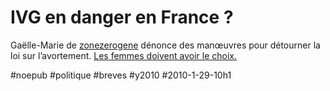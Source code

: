 # IVG en danger en France ?

Gaëlle-Marie de [zonezerogene](http://www.zonezerogene.com) dénonce des manœuvres pour détourner la loi sur l’avortement. [Les femmes doivent avoir le choix.](http://www.sos-ivg.net)

#noepub #politique #breves #y2010 #2010-1-29-10h1
